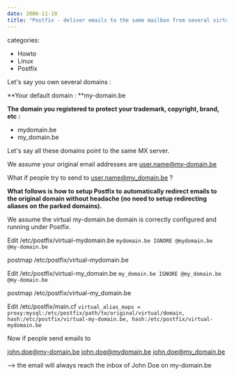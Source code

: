 ```yaml
---
date: 2006-11-10
title: "Postfix - deliver emails to the same mailbox from several virtual domains"
---
```








categories:
- Howto
- Linux
- Postfix


Let's say you own several domains :

**Your default domain : **my-domain.be

**The domain you registered to protect your trademark, copyright, brand, etc :**
- mydomain.be
- my_domain.be



Let's say all these domains point to the same MX server.

We assume your original email addresses are user.name@my-domain.be

What if people try to send to user.name@my_domain.be ?

**What follows is how to setup Postfix to automatically redirect emails to the original domain without headache (no need to setup redirecting aliases on the parked domains).**

We assume the virtual my-domain.be domain is correctly configured and running under Postfix.

Edit /etc/postfix/virtual-mydomain.be
`mydomain.be IGNORE
@mydomain.be @my-domain.be`

postmap /etc/postfix/virtual-mydomain.be

Edit /etc/postfix/virtual-my_domain.be
`my_domain.be IGNORE
@my_domain.be @my-domain.be`

postmap /etc/postfix/virtual-my_domain.be

Edit /etc/postfix/main.cf
`virtual_alias_maps = proxy:mysql:/etc/postfix/path/to/original/virtual/domain,
        hash:/etc/postfix/virtual-my-domain.be,
        hash:/etc/postfix/virtual-mydomain.be`


Now if people send emails to

john.doe@my-domain.be
john.doe@mydomain.be
john.doe@my_domain.be

--> the email will always reach the inbox of John Doe on my-domain.be
